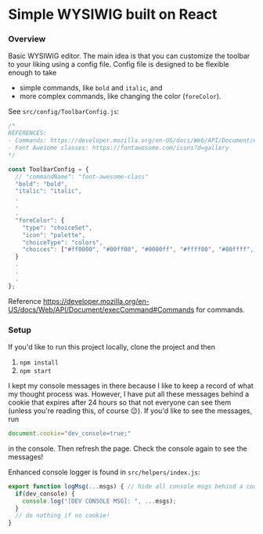 # Simple WYSIWIG built on React

### Overview
Basic WYSIWIG editor. The main idea is that you can customize the toolbar to your liking using a config file. Config file is designed to be flexible enough to take
* simple commands, like `bold` and `italic`, and
* more complex commands, like changing the color (`foreColor`).

See `src/config/ToolbarConfig.js`:
```javascript
/*
REFERENCES:
- Commands: https://developer.mozilla.org/en-US/docs/Web/API/Document/execCommand#Commands
- Font Awesome classes: https://fontawesome.com/icons?d=gallery
*/

const ToolbarConfig = {
  // "commandName": "font-awesome-class"
  "bold": "bold",
  "italic": "italic",
  .
  .
  .
  "foreColor": {
    "type": "choiceSet",
    "icon": "palette",
    "choiceType": "colors",
    "choices": ["#ff0000", "#00ff00", "#0000ff", "#ffff00", "#00ffff", "#ff00ff"]
  }
  .
  .
  .
};
```

Reference https://developer.mozilla.org/en-US/docs/Web/API/Document/execCommand#Commands for commands.

### Setup
If you'd like to run this project locally, clone the project and then
 1. `npm install`
 2. `npm start`

I kept my console messages in there because I like to keep a record of what my thought process was. However, I have put all these messages behind a cookie that expires after 24 hours so that not everyone can see them (unless you're reading this, of course :wink:). If you'd like to see the messages, run
```javascript
document.cookie="dev_console=true;"
```
in the console. Then refresh the page. Check the console again to see the messages! 

Enhanced console logger is found in `src/helpers/index.js`:
```javascript
export function logMsg(...msgs) { // hide all console msgs behind a cookie
  if(dev_console) {
    console.log("[DEV CONSOLE MSG]: ", ...msgs);
  }
  // do nothing if no cookie!
}
```
